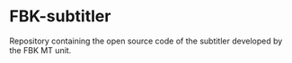 # FBK-subtitler
Repository containing the open source code of the subtitler developed by the FBK MT unit.
